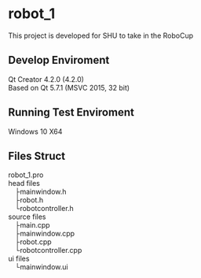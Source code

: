 # robot_1
This project is developed for SHU to take in the RoboCup

## Develop Enviroment
Qt Creator 4.2.0 (4.2.0)  
Based on Qt 5.7.1 (MSVC 2015, 32 bit)  

## Running Test Enviroment
Windows 10 X64  

## Files Struct
robot_1.pro  
head files  
&ensp;&ensp;├mainwindow.h  
&ensp;&ensp;├robot.h  
&ensp;&ensp;└robotcontroller.h  
source files  
&ensp;&ensp;├main.cpp  
&ensp;&ensp;├mainwindow.cpp  
&ensp;&ensp;├robot.cpp  
&ensp;&ensp;└robotcontroller.cpp  
ui files  
&ensp;&ensp;└mainwindow.ui
